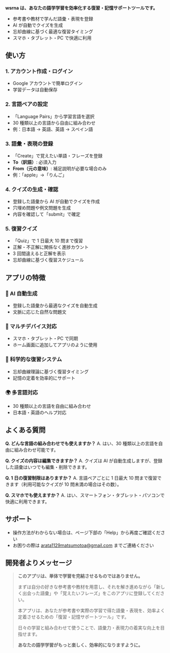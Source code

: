 ####

**wsrna は、あなたの語学学習を効率化する復習・記憶サポートツールです。**

- 参考書や教材で学んだ語彙・表現を登録
- AI が自動でクイズを生成
- 忘却曲線に基づく最適な復習タイミング
- スマホ・タブレット・PC で快適に利用

## 使い方

### 1. アカウント作成・ログイン

- Google アカウントで簡単ログイン
- 学習データは自動保存

### 2. 言語ペアの設定

- 「Language Pairs」から学習言語を選択
- 30 種類以上の言語から自由に組み合わせ
- 例：日本語 → 英語、英語 → スペイン語

### 3. 語彙・表現の登録

- 「Create」で覚えたい単語・フレーズを登録
- **To（訳語）**: 必須入力
- **From（元の意味）**: 補足説明が必要な場合のみ
- 例：「apple」→「りんご」

### 4. クイズの生成・確認

- 登録した語彙から AI が自動でクイズを作成
- 穴埋め問題や例文問題を生成
- 内容を確認して「submit」で確定

### 5. 復習クイズ

- 「Quiz」で 1 日最大 10 問まで復習
- 正解・不正解に関係なく進捗カウント
- 3 回間違えると正解を表示
- 忘却曲線に基づく復習スケジュール

## アプリの特徴

### 🤖 AI 自動生成

- 登録した語彙から最適なクイズを自動生成
- 文脈に応じた自然な問題文

### 📱 マルチデバイス対応

- スマホ・タブレット・PC で同期
- ホーム画面に追加してアプリのように使用

### 🧠 科学的な復習システム

- 忘却曲線理論に基づく復習タイミング
- 記憶の定着を効率的にサポート

### 🌍 多言語対応

- 30 種類以上の言語を自由に組み合わせ
- 日本語・英語のヘルプ対応

## よくある質問

**Q. どんな言語の組み合わせでも使えますか？**
A. はい、30 種類以上の言語を自由に組み合わせ可能です。

**Q. クイズの内容は編集できますか？**
A. クイズは AI が自動生成しますが、登録した語彙はいつでも編集・削除できます。

**Q. 1 日の復習制限はありますか？**
A. 言語ペアごとに 1 日最大 10 問まで復習できます（利用可能なクイズが 10 問未満の場合はその数）。

**Q. スマホでも使えますか？**
A. はい、スマートフォン・タブレット・パソコンで快適に利用できます。

## サポート

- 操作方法がわからない場合は、ページ下部の「Help」から再度ご確認ください
- お困りの際は [arata1129matsumotoa@gmail.com](mailto:arata1129matsumotoa@gmail.com) までご連絡ください

## 開発者よりメッセージ

> **このアプリは、単体で学習を完結させるものではありません。**
>
> まずは自分の好きな参考書や教材を用意し、それを解き進めながら「新しく出会った語彙」や「覚えたいフレーズ」をこのアプリに登録してください。
>
> 本アプリは、あなたが参考書や実際の学習で得た語彙・表現を、効率よく定着させるための「復習・記憶サポートツール」です。
>
> 日々の学習と組み合わせて使うことで、語彙力・表現力の着実な向上を目指せます。
>
> **あなたの語学学習がもっと楽しく、効率的になりますように。**
